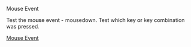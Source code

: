Mouse Event

Test the mouse event - mousedown. Test which key or key combination was pressed.

[Mouse Event](https://mse.ivanz.xyz)
